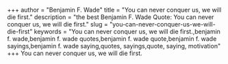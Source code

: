 +++
author = "Benjamin F. Wade"
title = "You can never conquer us, we will die first."
description = "the best Benjamin F. Wade Quote: You can never conquer us, we will die first."
slug = "you-can-never-conquer-us-we-will-die-first"
keywords = "You can never conquer us, we will die first.,benjamin f. wade,benjamin f. wade quotes,benjamin f. wade quote,benjamin f. wade sayings,benjamin f. wade saying,quotes, sayings,quote, saying, motivation"
+++
You can never conquer us, we will die first.
